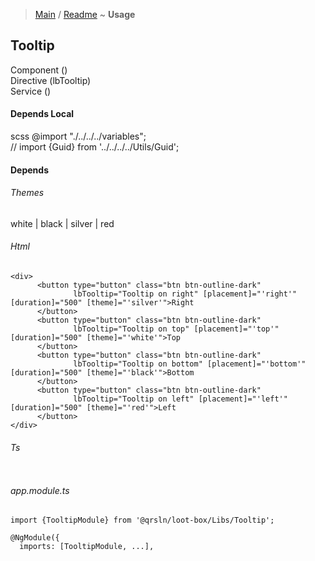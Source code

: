 > [Main](../../../readme.md) / [Readme](readme.md) ~ **Usage**

## Tooltip
Component ()  
Directive (lbTooltip)  
Service ()  

#### Depends Local
scss @import "./../../../variables";  
// import {Guid} from '../../../../Utils/Guid'; 
 
#### Depends

###### Themes  
white | black | silver | red   

###### Html
```
<div>
      <button type="button" class="btn btn-outline-dark"
              lbTooltip="Tooltip on right" [placement]="'right'" [duration]="500" [theme]="'silver'">Right
      </button>
      <button type="button" class="btn btn-outline-dark"
              lbTooltip="Tooltip on top" [placement]="'top'" [duration]="500" [theme]="'white'">Top
      </button>
      <button type="button" class="btn btn-outline-dark"
              lbTooltip="Tooltip on bottom" [placement]="'bottom'" [duration]="500" [theme]="'black'">Bottom
      </button>
      <button type="button" class="btn btn-outline-dark"
              lbTooltip="Tooltip on left" [placement]="'left'" [duration]="500" [theme]="'red'">Left
      </button>
</div>
```
###### Ts
```

```  
###### app.module.ts
```
import {TooltipModule} from '@qrsln/loot-box/Libs/Tooltip';

@NgModule({
  imports: [TooltipModule, ...],

```  
